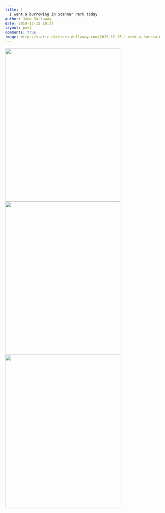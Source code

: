 ```yaml
---
title: |
  I went a burrowing in Stanmer Park today
author: Jane Dallaway
date: 2019-12-15 18:37
layout: post
comments: true
image: http://static.skitters.dallaway.com/2019-12-15-i-went-a-burrowing-in-stanmer-park-today-thumb-1-IMG-8368.JPG
---
```


<div>
        <a href="http://static.skitters.dallaway.com/2019-12-15-i-went-a-burrowing-in-stanmer-park-today-fullsize-1-IMG-8368.JPG">
          <img src="http://static.skitters.dallaway.com/2019-12-15-i-went-a-burrowing-in-stanmer-park-today-thumb-1-IMG-8368.JPG" width="375" height="500"/>
        </a>
      </div><div>
        <a href="http://static.skitters.dallaway.com/2019-12-15-i-went-a-burrowing-in-stanmer-park-today-fullsize-2-IMG-8373.JPG">
          <img src="http://static.skitters.dallaway.com/2019-12-15-i-went-a-burrowing-in-stanmer-park-today-thumb-2-IMG-8373.JPG" width="375" height="500"/>
        </a>
      </div><div>
        <a href="http://static.skitters.dallaway.com/2019-12-15-i-went-a-burrowing-in-stanmer-park-today-fullsize-3-IMG-8383.JPG">
          <img src="http://static.skitters.dallaway.com/2019-12-15-i-went-a-burrowing-in-stanmer-park-today-thumb-3-IMG-8383.JPG" width="375" height="500"/>
        </a>
      </div>


   
      